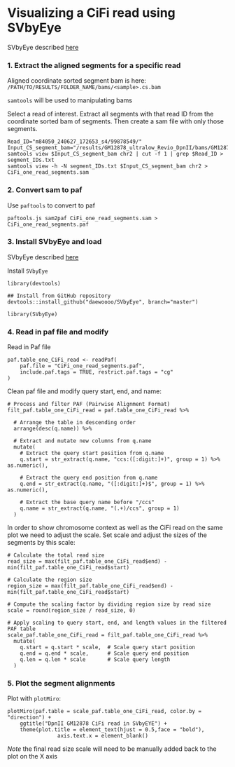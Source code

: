 # Visualizing a CiFi read using SVbyEye

SVbyEye described [here](https://htmlpreview.github.io/?https://github.com/daewoooo/SVbyEye/blob/master/man/doc/SVbyEye.html)

### 1. Extract the aligned segments for a specific read

Aligned coordinate sorted segment bam is here: `/PATH/TO/RESULTS/FOLDER_NAME/bams/<sample>.cs.bam`

`samtools` will be used to manipulating bams

Select a read of interest. Extract all segments with that read ID from the coordinate sorted bam of segments. Then create a sam file with only those segments. 
```
Read_ID="m84050_240627_172653_s4/99878549/"
Input_CS_segment_bam="/results/GM12878_ultralow_Revio_DpnII/bams/GM12878_ultralow_Revio_DpnII.cs.bam"
samtools view $Input_CS_segment_bam chr2 | cut -f 1 | grep $Read_ID > segment_IDs.txt 
samtools view -h -N segment_IDs.txt $Input_CS_segment_bam chr2 > CiFi_one_read_segments.sam
```

### 2. Convert sam to paf

Use `paftools` to convert to paf
```
paftools.js sam2paf CiFi_one_read_segments.sam > CiFi_one_read_segments.paf
```

### 3. Install SVbyEye and load

SVbyEye described [here](https://htmlpreview.github.io/?https://github.com/daewoooo/SVbyEye/blob/master/man/doc/SVbyEye.html)

Install `SVbyEye`

```{r}
library(devtools)

## Install from GitHub repository
devtools::install_github("daewoooo/SVbyEye", branch="master")

library(SVbyEye)
```


### 4. Read in paf file and modify

Read in Paf file
```{r}
paf.table_one_CiFi_read <- readPaf(
    paf.file = "CiFi_one_read_segments.paf",
    include.paf.tags = TRUE, restrict.paf.tags = "cg"
)
```

Clean paf file and modify query start, end, and name:

```{r}
# Process and filter PAF (Pairwise Alignment Format)
filt_paf.table_one_CiFi_read = paf.table_one_CiFi_read %>%
  
  # Arrange the table in descending order
  arrange(desc(q.name)) %>%
  
  # Extract and mutate new columns from q.name
  mutate(
    # Extract the query start position from q.name
    q.start = str_extract(q.name, "ccs:([:digit:]+)", group = 1) %>% as.numeric(),
    
    # Extract the query end position from q.name
    q.end = str_extract(q.name, "([:digit:]+)$", group = 1) %>% as.numeric(),
    
    # Extract the base query name before "/ccs"
    q.name = str_extract(q.name, "(.+)/ccs", group = 1)
  )
```

In order to show chromosome context as well as the CiFi read on the same plot we need to adjust the scale. Set scale and adjust the sizes of the segments by this scale:

```{r}
# Calculate the total read size
read_size = max(filt_paf.table_one_CiFi_read$end) - min(filt_paf.table_one_CiFi_read$start)

# Calculate the region size
region_size = max(filt_paf.table_one_CiFi_read$end) - min(filt_paf.table_one_CiFi_read$start)

# Compute the scaling factor by dividing region size by read size
scale = round(region_size / read_size, 0)

# Apply scaling to query start, end, and length values in the filtered PAF table
scale_paf.table_one_CiFi_read = filt_paf.table_one_CiFi_read %>%
  mutate(
    q.start = q.start * scale,  # Scale query start position
    q.end = q.end * scale,      # Scale query end position
    q.len = q.len * scale       # Scale query length
  )

```

### 5. Plot the segment alignments

Plot with `plotMiro`:

```{r}
plotMiro(paf.table = scale_paf.table_one_CiFi_read, color.by = "direction") +
	ggtitle("DpnII GM12878 CiFi read in SVbyEYE") +
	theme(plot.title = element_text(hjust = 0.5,face = "bold"),
				axis.text.x = element_blank()
```				
				
*Note* the final read size scale will need to be manually added back to the plot on the X axis
